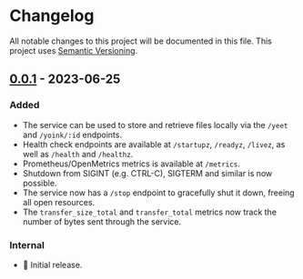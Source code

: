 # Changelog

All notable changes to this project will be documented in this file.
This project uses [Semantic Versioning](https://semver.org/spec/v2.0.0.html).

## [0.0.1] - 2023-06-25

### Added

- The service can be used to store and retrieve files locally via the `/yeet` and `/yoink/:id` endpoints.
- Health check endpoints are available at `/startupz`, `/readyz`,
  `/livez`, as well as `/health` and `/healthz`.
- Prometheus/OpenMetrics metrics is available at `/metrics`.
- Shutdown from SIGINT (e.g. CTRL-C), SIGTERM and similar is now possible.
- The service now has a `/stop` endpoint to gracefully shut it down, freeing all open resources.
- The `transfer_size_total` and `transfer_total` metrics now track the number of bytes sent through the service.

### Internal

- 🎉 Initial release.

[0.0.1]: https://github.com/sunsided/yeet-yoink/releases/tag/0.0.1
